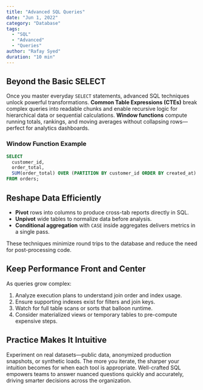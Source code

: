 ```yaml
---
title: "Advanced SQL Queries"
date: "Jun 1, 2022"
category: "Database"
tags:
  - "SQL"
  - "Advanced"
  - "Queries"
author: "Rafay Syed"
duration: "10 min"
---
```


## Beyond the Basic SELECT

Once you master everyday `SELECT` statements, advanced SQL techniques unlock powerful transformations. **Common Table Expressions (CTEs)** break complex queries into readable chunks and enable recursive logic for hierarchical data or sequential calculations. **Window functions** compute running totals, rankings, and moving averages without collapsing rows—perfect for analytics dashboards.

### Window Function Example

```sql
SELECT
  customer_id,
  order_total,
  SUM(order_total) OVER (PARTITION BY customer_id ORDER BY created_at) AS running_total
FROM orders;
```

## Reshape Data Efficiently

- **Pivot** rows into columns to produce cross-tab reports directly in SQL.  
- **Unpivot** wide tables to normalize data before analysis.  
- **Conditional aggregation** with `CASE` inside aggregates delivers metrics in a single pass.

These techniques minimize round trips to the database and reduce the need for post-processing code.

## Keep Performance Front and Center

As queries grow complex:

1. Analyze execution plans to understand join order and index usage.  
2. Ensure supporting indexes exist for filters and join keys.  
3. Watch for full table scans or sorts that balloon runtime.  
4. Consider materialized views or temporary tables to pre-compute expensive steps.

## Practice Makes It Intuitive

Experiment on real datasets—public data, anonymized production snapshots, or synthetic loads. The more you iterate, the sharper your intuition becomes for when each tool is appropriate. Well-crafted SQL empowers teams to answer nuanced questions quickly and accurately, driving smarter decisions across the organization.
